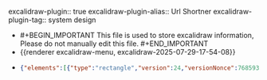 excalidraw-plugin:: true
excalidraw-plugin-alias:: Url Shortner
excalidraw-plugin-tag:: system design

- #+BEGIN_IMPORTANT
  This file is used to store excalidraw information, Please do not manually edit this file.
  #+END_IMPORTANT
- {{renderer excalidraw-menu, excalidraw-2025-07-29-17-54-08}}
- ```json
  {"elements":[{"type":"rectangle","version":24,"versionNonce":768593337,"isDeleted":false,"id":"J6jUVMl3wK2ud_hWjudc7","fillStyle":"solid","strokeWidth":2,"strokeStyle":"solid","roughness":1,"opacity":100,"angle":0,"x":535.2000122070312,"y":373.6000061035156,"strokeColor":"#1e1e1e","backgroundColor":"transparent","width":125.5999755859375,"height":70.39999389648438,"seed":1543408855,"groupIds":[],"frameId":null,"roundness":{"type":3},"boundElements":[{"id":"R2sta7gSs2MC9js5_EPhN","type":"arrow"}],"updated":1753791864026,"link":null,"locked":false},{"type":"arrow","version":217,"versionNonce":1120285151,"isDeleted":false,"id":"R2sta7gSs2MC9js5_EPhN","fillStyle":"solid","strokeWidth":2,"strokeStyle":"solid","roughness":1,"opacity":100,"angle":0,"x":665.6000366210938,"y":402.59347316161956,"strokeColor":"#1e1e1e","backgroundColor":"transparent","width":130.4000244140625,"height":1.0868387768279604,"seed":731965111,"groupIds":[],"frameId":null,"roundness":{"type":2},"boundElements":[],"updated":1753858196815,"link":null,"locked":false,"startBinding":{"elementId":"J6jUVMl3wK2ud_hWjudc7","focus":-0.15909066279070272,"gap":4.800048828125},"endBinding":{"elementId":"aGA_cSXfBN-_yw6Ijjlcf","focus":0.024390107744278477,"gap":4},"lastCommittedPoint":null,"startArrowhead":null,"endArrowhead":"arrow","points":[[0,0],[130.4000244140625,-1.0868387768279604]]},{"type":"rectangle","version":119,"versionNonce":1809042847,"isDeleted":false,"id":"aGA_cSXfBN-_yw6Ijjlcf","fillStyle":"solid","strokeWidth":2,"strokeStyle":"solid","roughness":1,"opacity":100,"angle":0,"x":800.0000610351562,"y":336.8000183105469,"strokeColor":"#1e1e1e","backgroundColor":"transparent","width":165.60003662109375,"height":131.19998168945312,"seed":1520850135,"groupIds":[],"frameId":null,"roundness":{"type":3},"boundElements":[{"id":"R2sta7gSs2MC9js5_EPhN","type":"arrow"}],"updated":1753858196814,"link":null,"locked":false},{"id":"Bs4y2tZqU_RswrZVDExrz","type":"text","x":559.2000122070312,"y":412.8000183105469,"width":54.099945068359375,"height":25,"angle":0,"strokeColor":"#9c36b5","backgroundColor":"transparent","fillStyle":"solid","strokeWidth":2,"strokeStyle":"solid","roughness":1,"opacity":100,"groupIds":[],"frameId":null,"roundness":null,"seed":1236252209,"version":8,"versionNonce":1704645183,"isDeleted":false,"boundElements":null,"updated":1753858184163,"link":null,"locked":false,"text":"Client","fontSize":20,"fontFamily":1,"textAlign":"left","verticalAlign":"top","baseline":18,"containerId":null,"originalText":"Client","lineHeight":1.25},{"id":"d0fwXu2f9UvqlefUhZBXW","type":"text","x":816,"y":389.6000061035156,"width":132.0799102783203,"height":25,"angle":0,"strokeColor":"#9c36b5","backgroundColor":"transparent","fillStyle":"solid","strokeWidth":2,"strokeStyle":"solid","roughness":1,"opacity":100,"groupIds":[],"frameId":null,"roundness":null,"seed":382504575,"version":18,"versionNonce":479319249,"isDeleted":false,"boundElements":null,"updated":1753858192188,"link":null,"locked":false,"text":"load balancer","fontSize":20,"fontFamily":1,"textAlign":"left","verticalAlign":"top","baseline":18,"containerId":null,"originalText":"load balancer","lineHeight":1.25}],"files":{},"appState":{"gridSize":null,"viewBackgroundColor":"#fdf8f6","zoom":{"value":1},"offsetTop":20,"offsetLeft":0,"scrollX":0,"scrollY":0,"viewModeEnabled":false,"zenModeEnabled":false}}
  ```